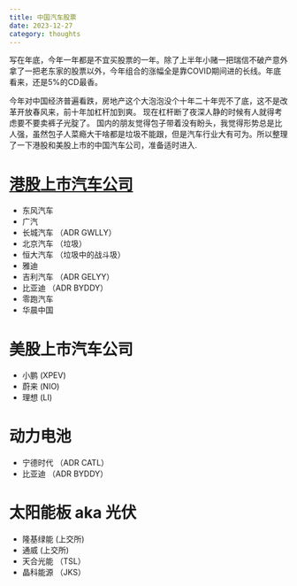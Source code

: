 ```yaml
---
title: 中国汽车股票
date: 2023-12-27
category: thoughts
---
```


写在年底，今年一年都是不宜买股票的一年。除了上半年小赌一把瑞信不破产意外拿了一把老东家的股票以外，今年组合的涨幅全是靠COVID期间进的长线。年底看来，还是5%的CD最香。 

今年对中国经济普遍看跌，房地产这个大泡泡没个十年二十年兜不了底，这不是改革开放春风来，前十年加杠杆加到爽。 现在杠杆断了夜深人静的时候有人就得考虑要不要卖裤子光腚了。 国内的朋友觉得包子带着没有盼头，我觉得形势总是比人强，虽然包子人菜瘾大干啥都是垃圾不能跟，但是汽车行业大有可为。所以整理了一下港股和美股上市的中国汽车公司，准备适时进入.

# [港股上市汽车公司](https://zh.wikipedia.org/wiki/Category:%E9%A6%99%E6%B8%AF%E4%B8%8A%E5%B8%82%E6%B1%BD%E8%BB%8A%E5%85%AC%E5%8F%B8)
- 东风汽车
- 广汽
- 长城汽车 （ADR GWLLY）
- 北京汽车 （垃圾）
- 恒大汽车 （垃圾中的战斗圾）
- 雅迪
- 吉利汽车 （ADR GELYY）
- 比亚迪   （ADR BYDDY）
- 零跑汽车
- 华晨中国

# 美股上市汽车公司
- 小鹏 (XPEV)
- 蔚来 (NIO)
- 理想 (LI)

# 动力电池
- 宁德时代 （ADR CATL）
- 比亚迪  （ADR BYDDY）

# 太阳能板 aka 光伏
- 隆基绿能  (上交所)
- 通威     (上交所)
- 天合光能  （TSL）
- 晶科能源   （JKS）

